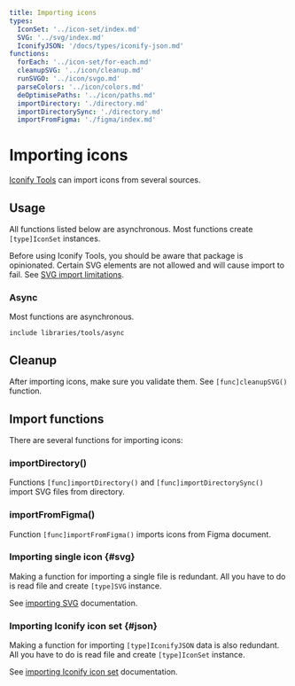 ```yaml
title: Importing icons
types:
  IconSet: '../icon-set/index.md'
  SVG: '../svg/index.md'
  IconifyJSON: '/docs/types/iconify-json.md'
functions:
  forEach: '../icon-set/for-each.md'
  cleanupSVG: '../icon/cleanup.md'
  runSVGO: '../icon/svgo.md'
  parseColors: '../icon/colors.md'
  deOptimisePaths: '../icon/paths.md'
  importDirectory: './directory.md'
  importDirectorySync: './directory.md'
  importFromFigma: './figma/index.md'
```

# Importing icons

[Iconify Tools](../index.md) can import icons from several sources.

## Usage

All functions listed below are asynchronous. Most functions create `[type]IconSet` instances.

Before using Iconify Tools, you should be aware that package is opinionated. Certain SVG elements are not allowed and will cause import to fail. See [SVG import limitations](../tags.md).

### Async

Most functions are asynchronous.

`include libraries/tools/async`

## Cleanup

After importing icons, make sure you validate them. See `[func]cleanupSVG()` function.

## Import functions

There are several functions for importing icons:

### importDirectory()

Functions `[func]importDirectory()` and `[func]importDirectorySync()` import SVG files from directory.

### importFromFigma()

Function `[func]importFromFigma()` imports icons from Figma document.

### Importing single icon {#svg}

Making a function for importing a single file is redundant. All you have to do is read file and create `[type]SVG` instance.

See [importing SVG](./svg.md) documentation.

### Importing Iconify icon set {#json}

Making a function for importing `[type]IconifyJSON` data is also redundant. All you have to do is read file and create `[type]IconSet` instance.

See [importing Iconify icon set](./json.md) documentation.
